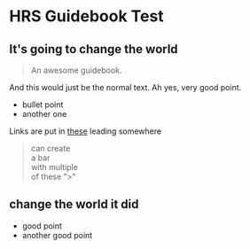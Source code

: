 # HRS Guidebook Test
## It's going to change the world

> An awesome guidebook.

And this would just be the normal text. Ah yes, very good point.

- bullet point
- another one

Links are put in [these] leading somewhere

> can create \
> a bar \
> with multiple \
> of these ">"

## change the world it did

- good point
- another good point

[//]: # (reference links - this hides the text from preview)
[these]: <https://docsify.js.org/#/more-pages>